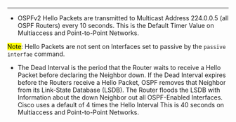 
---
- OSPFv2 Hello Packets are transmitted to Multicast Address 224.0.0.5 (all OSPF Routers) every 10 seconds.
  This is the Default Timer Value on Multiaccess and Point-to-Point Networks.

<mark class="hltr-yellow">Note</mark>: Hello Packets are not sent on Interfaces set to passive by the `passive interfae` command.

- The Dead Interval is the period that the Router waits to receive a Hello Packet before declaring the Neighbor down.
  If the Dead Interval expires before the Routers receive a Hello Packet, OSPF removes that Neighbor from its Link-State Database (LSDB).
  The Router floods the LSDB with Information about the down Neighbor out all OSPF-Enabled Interfaces.
  Cisco uses a default of 4 times the Hello Interval
  This is 40 seconds on Multiaccess and Point-to-Point Networks.
  